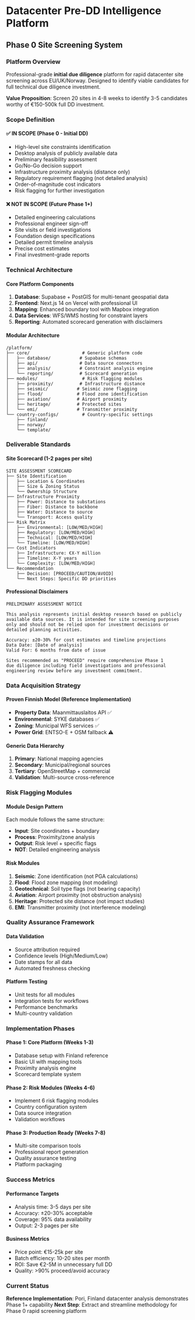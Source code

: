 # Datacenter Pre-DD Intelligence Platform
## Phase 0 Site Screening System

### Platform Overview
Professional-grade **initial due diligence** platform for rapid datacenter site screening across EU/UK/Norway. Designed to identify viable candidates for full technical due diligence investment.

**Value Proposition**: Screen 20 sites in 4-8 weeks to identify 3-5 candidates worthy of €150-500k full DD investment.

### Scope Definition

#### ✅ IN SCOPE (Phase 0 - Initial DD)
- High-level site constraints identification
- Desktop analysis of publicly available data
- Preliminary feasibility assessment
- Go/No-Go decision support
- Infrastructure proximity analysis (distance only)
- Regulatory requirement flagging (not detailed analysis)
- Order-of-magnitude cost indicators
- Risk flagging for further investigation

#### ❌ NOT IN SCOPE (Future Phase 1+)
- Detailed engineering calculations
- Professional engineer sign-off
- Site visits or field investigations
- Foundation design specifications
- Detailed permit timeline analysis
- Precise cost estimates
- Final investment-grade reports

### Technical Architecture

#### Core Platform Components
1. **Database**: Supabase + PostGIS for multi-tenant geospatial data
2. **Frontend**: Next.js 14 on Vercel with professional UI
3. **Mapping**: Enhanced boundary tool with Mapbox integration
4. **Data Services**: WFS/WMS hosting for constraint layers
5. **Reporting**: Automated scorecard generation with disclaimers

#### Modular Architecture
```
/platform/
├── core/                    # Generic platform code
│   ├── database/           # Supabase schemas
│   ├── api/                # Data source connectors
│   ├── analysis/           # Constraint analysis engine
│   └── reporting/          # Scorecard generation
├── modules/                 # Risk flagging modules
│   ├── proximity/          # Infrastructure distance
│   ├── seismic/           # Seismic zone flagging
│   ├── flood/             # Flood zone identification
│   ├── aviation/          # Airport proximity
│   ├── heritage/          # Protected sites
│   └── emi/               # Transmitter proximity
└── country-configs/         # Country-specific settings
    ├── finland/
    ├── norway/
    └── template/
```

### Deliverable Standards

#### Site Scorecard (1-2 pages per site)
```
SITE ASSESSMENT SCORECARD
├── Site Identification
│   ├── Location & Coordinates
│   ├── Size & Zoning Status
│   └── Ownership Structure
├── Infrastructure Proximity
│   ├── Power: Distance to substations
│   ├── Fiber: Distance to backbone
│   ├── Water: Distance to source
│   └── Transport: Access quality
├── Risk Matrix
│   ├── Environmental: [LOW/MED/HIGH]
│   ├── Regulatory: [LOW/MED/HIGH]
│   ├── Technical: [LOW/MED/HIGH]
│   └── Timeline: [LOW/MED/HIGH]
├── Cost Indicators
│   ├── Infrastructure: €X-Y million
│   ├── Timeline: X-Y years
│   └── Complexity: [LOW/MED/HIGH]
└── Recommendation
    ├── Decision: [PROCEED/CAUTION/AVOID]
    └── Next Steps: Specific DD priorities
```

#### Professional Disclaimers
```
PRELIMINARY ASSESSMENT NOTICE

This analysis represents initial desktop research based on publicly 
available data sources. It is intended for site screening purposes 
only and should not be relied upon for investment decisions or 
detailed planning activities.

Accuracy: ±20-30% for cost estimates and timeline projections
Data Date: [Date of analysis]
Valid For: 6 months from date of issue

Sites recommended as "PROCEED" require comprehensive Phase 1 
due diligence including field investigations and professional 
engineering review before any investment commitment.
```

### Data Acquisition Strategy

#### Proven Finnish Model (Reference Implementation)
- **Property Data**: Maanmittauslaitos API ✅
- **Environmental**: SYKE databases ✅  
- **Zoning**: Municipal WFS services ✅
- **Power Grid**: ENTSO-E + OSM fallback ⚠️

#### Generic Data Hierarchy
1. **Primary**: National mapping agencies
2. **Secondary**: Municipal/regional sources
3. **Tertiary**: OpenStreetMap + commercial
4. **Validation**: Multi-source cross-reference

### Risk Flagging Modules

#### Module Design Pattern
Each module follows the same structure:
- **Input**: Site coordinates + boundary
- **Process**: Proximity/zone analysis
- **Output**: Risk level + specific flags
- **NOT**: Detailed engineering analysis

#### Risk Modules
1. **Seismic**: Zone identification (not PGA calculations)
2. **Flood**: Flood zone mapping (not modeling)
3. **Geotechnical**: Soil type flags (not bearing capacity)
4. **Aviation**: Airport proximity (not obstruction analysis)
5. **Heritage**: Protected site distance (not impact studies)
6. **EMI**: Transmitter proximity (not interference modeling)

### Quality Assurance Framework

#### Data Validation
- Source attribution required
- Confidence levels (High/Medium/Low)
- Date stamps for all data
- Automated freshness checking

#### Platform Testing
- Unit tests for all modules
- Integration tests for workflows
- Performance benchmarks
- Multi-country validation

### Implementation Phases

#### Phase 1: Core Platform (Weeks 1-3)
- Database setup with Finland reference
- Basic UI with mapping tools
- Proximity analysis engine
- Scorecard template system

#### Phase 2: Risk Modules (Weeks 4-6)
- Implement 6 risk flagging modules
- Country configuration system
- Data source integration
- Validation workflows

#### Phase 3: Production Ready (Weeks 7-8)
- Multi-site comparison tools
- Professional report generation
- Quality assurance testing
- Platform packaging

### Success Metrics

#### Performance Targets
- Analysis time: 3-5 days per site
- Accuracy: ±20-30% acceptable
- Coverage: 95% data availability
- Output: 2-3 pages per site

#### Business Metrics
- Price point: €15-25k per site
- Batch efficiency: 10-20 sites per month
- ROI: Save €2-5M in unnecessary full DD
- Quality: >90% proceed/avoid accuracy

### Current Status
**Reference Implementation**: Pori, Finland datacenter analysis demonstrates Phase 1+ capability
**Next Step**: Extract and streamline methodology for Phase 0 rapid screening platform